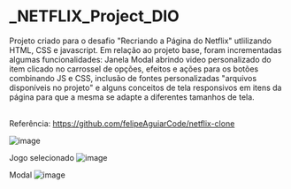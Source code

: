 # _NETFLIX_Project_DIO

Projeto criado para o desafio "Recriando a Página do Netflix" utlilizando HTML, CSS e javascript.
Em relação ao projeto base, foram incrementadas algumas funcionalidades: Janela Modal abrindo video personalizado do item clicado no carrossel de opções, efeitos e ações para os botões combinando JS e CSS, inclusão de fontes personalizadas "arquivos disponíveis no projeto" e alguns conceitos de tela responsivos em itens da página para que a mesma se adapte a diferentes tamanhos de tela. 

<br>Referência: https://github.com/felipeAguiarCode/netflix-clone

![image](https://user-images.githubusercontent.com/57298002/204678533-d1e71f46-fde2-430c-93f6-937d0aef8ceb.png)

Jogo selecionado
![image](https://user-images.githubusercontent.com/57298002/204680812-4ac52317-5237-4e53-99c0-3be81f1c15b2.png)

Modal
![image](https://user-images.githubusercontent.com/57298002/204680722-667c2a41-5cf1-4920-a295-931e4a6c2e9c.png)
